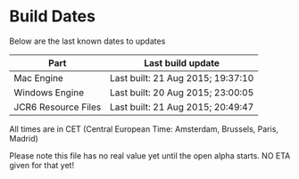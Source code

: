 # Build Dates

Below are the last known dates to updates

Part | Last build update
-----|-----
Mac Engine | Last built: 21 Aug 2015; 19:37:10
Windows Engine | Last built: 20 Aug 2015; 23:00:05
JCR6 Resource Files | Last built: 21 Aug 2015; 20:49:47
All times are in CET (Central European Time: Amsterdam, Brussels, Paris, Madrid)


Please note this file has no real value yet until the open alpha starts. NO ETA given for that yet!
